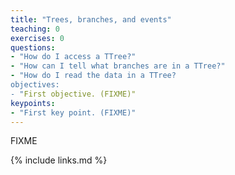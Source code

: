 ```yaml
---
title: "Trees, branches, and events"
teaching: 0
exercises: 0
questions:
- "How do I access a TTree?"
- "How can I tell what branches are in a TTree?"
- "How do I read the data in a TTree?
objectives:
- "First objective. (FIXME)"
keypoints:
- "First key point. (FIXME)"
---
```

FIXME

{% include links.md %}
